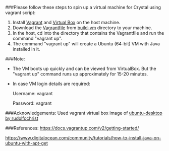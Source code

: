 ###Please follow these steps to spin up a virtual machine for Crystal using vagrant script:
1. Install [Vagrant](https://www.vagrantup.com/downloads.html) and [Virtual Box](https://www.virtualbox.org/wiki/Downloads) on the host machine.
2. Download the [Vagrantfile](https://github.com/SoftwareEngineeringToolDemos/FSE-2011-Crystal/blob/master/build-vm/Vagrantfile) from [build-vm](https://github.com/SoftwareEngineeringToolDemos/FSE-2011-Crystal/tree/master/build-vm) directory to your machine.
3. In the host, cd into the directory that contains the Vagrantfile and run the command "vagrant up".
4. The command "vagrant up" will create a Ubuntu (64-bit) VM with Java installed in it.

###Note:
* The VM boots up quickly and can be viewed from VirtualBox. But the "vagrant up" command runs up approximately for 15-20 minutes.
* In case VM login details are required:

  Username: vagrant
  
  Password: vagrant

###Acknowledgements:
Used vagrant virtual box image of [ubuntu-desktop by rudolfochrist](https://atlas.hashicorp.com/rudolfochrist/boxes/ubuntu-desktop)

###References:
https://docs.vagrantup.com/v2/getting-started/

https://www.digitalocean.com/community/tutorials/how-to-install-java-on-ubuntu-with-apt-get
